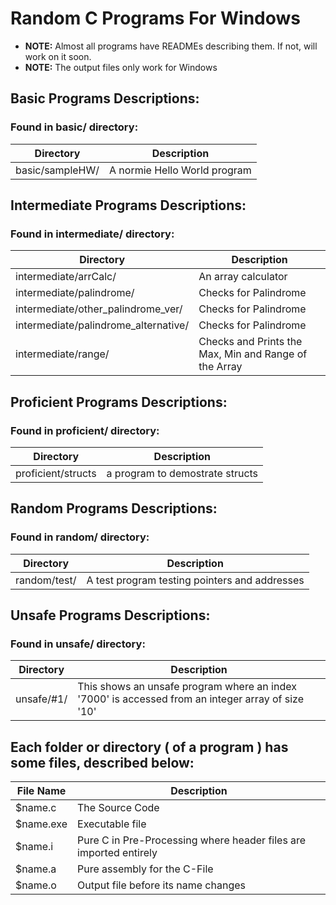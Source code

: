 # Random C Programs For Windows

- **NOTE:** Almost all programs have READMEs describing them. If not, will work on it soon.
- **NOTE:** The output files only work for Windows

## Basic Programs Descriptions:

### Found in basic/ directory:

| Directory | Description |
| --- | --- |
| basic/sampleHW/ | A normie Hello World program |

## Intermediate Programs Descriptions:

### Found in intermediate/ directory:

| Directory | Description |
| --- | --- |
| intermediate/arrCalc/ | An array calculator |
| intermediate/palindrome/ | Checks for Palindrome |
| intermediate/other_palindrome_ver/ | Checks for Palindrome |
| intermediate/palindrome_alternative/ | Checks for Palindrome |
| intermediate/range/ | Checks and Prints the Max, Min and Range of the Array |

## Proficient Programs Descriptions:

### Found in proficient/ directory:

| Directory | Description |
| --- | --- |
| proficient/structs | a program to demostrate structs |

## Random Programs Descriptions:

### Found in random/ directory:

| Directory | Description |
| --- | --- |
| random/test/ | A test program testing pointers and addresses |

## Unsafe Programs Descriptions:

### Found in unsafe/ directory:

| Directory | Description |
| --- | --- |
| unsafe/\#1/ | This shows an unsafe program where an index '7000' is accessed from an integer array of size '10' |

## Each folder or directory ( of a program ) has some files, described below:

| File Name | Description |
| --- | --- |
| $name.c | The Source Code |
| $name.exe | Executable file |
| $name.i | Pure C in Pre-Processing where header files are imported entirely |
| $name.a | Pure assembly for the C-File |
| $name.o | Output file before its name changes |
